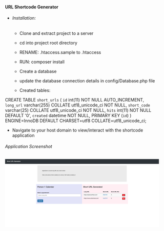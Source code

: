 #### URL Shortcode Generator

- ###### Installation: 

  - Clone and extract project to a server
  
  - cd into project root directory
  
  - RENAME: .htaccess.sample to .htaccess
  
  - RUN: composer install
  
  - Create a database
  
  - update the database connection details in config/Database.php file
  
  - Created tables:
  
CREATE TABLE `short_urls` (
 `id` int(11) NOT NULL AUTO_INCREMENT,
 `long_url` varchar(255) COLLATE utf8_unicode_ci NOT NULL,
 `short_code` varchar(25) COLLATE utf8_unicode_ci NOT NULL,
 `hits` int(11) NOT NULL DEFAULT '0',
 `created` datetime NOT NULL,
 PRIMARY KEY (`id`)
) ENGINE=InnoDB DEFAULT CHARSET=utf8 COLLATE=utf8_unicode_ci;
  
  
- Navigate to your host domain to view/interact with the shortcode application

###### Application Screenshot
![Screenshot](screenshot.png)



